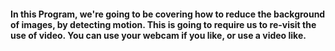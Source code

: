 #### In this Program, we're going to be covering how to reduce the background of images, by detecting motion. This is going to require us to re-visit the use of video. You can use your webcam if you like, or use a video like.
